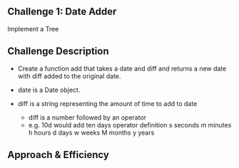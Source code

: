 ## Challenge 1: Date Adder
Implement a Tree

## Challenge Description
- Create a function add that takes a date and diff and returns a new date with diff added to the original date.

- date is a Date object.
- diff is a string representing the amount of time to add to date
  - diff is a number followed by an operator
  - e.g. 10d would add ten days
operator	definition
s	        seconds
m	        minutes
h	        hours
d	        days
w	        weeks
M	        months
y	        years

## Approach & Efficiency

